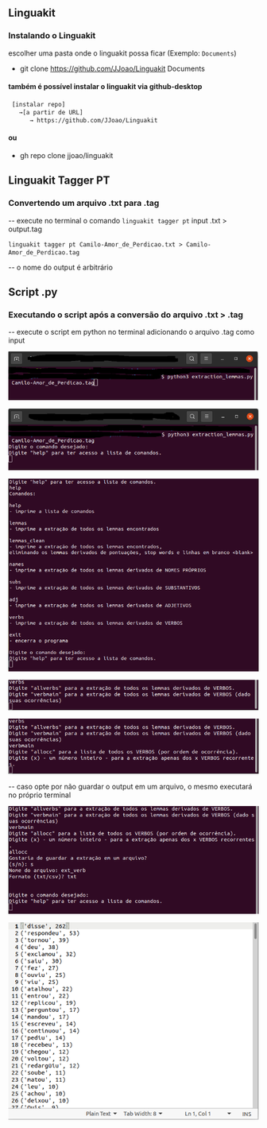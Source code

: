## Linguakit 

### Instalando o Linguakit

escolher uma pasta onde o linguakit possa ficar (Exemplo: `Documents`)

- git clone  https://github.com/JJoao/Linguakit Documents
   
#### também é possível instalar o linguakit via github-desktop

```
 [instalar repo]
   →[a partir de URL]
      → https://github.com/JJoao/Linguakit
```
#### ou

- gh repo clone jjoao/linguakit

## Linguakit Tagger PT

### Convertendo um arquivo .txt para .tag

-- execute no terminal o comando `linguakit tagger pt` input .txt > output.tag

```
linguakit tagger pt Camilo-Amor_de_Perdicao.txt > Camilo-Amor_de_Perdicao.tag

```
-- o nome do output é arbitrário 

## Script .py

### Executando o script após a conversão do arquivo .txt > .tag

-- execute o script em python no terminal adicionando o arquivo .tag como input

![title](extraction/1.png)

![title](extraction/2.png)

![title](extraction/3.png)

![title](extraction/4.png)

![title](extraction/6.png)

-- caso opte por não guardar o output em um arquivo, o mesmo executará no próprio terminal

![title](extraction/7.png)

![title](extraction/8.png)
